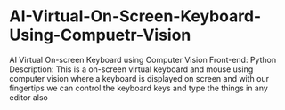 # AI-Virtual-On-Screen-Keyboard-Using-Compuetr-Vision
AI Virtual On-screen Keyboard using Computer Vision Front-end: Python Description: This is a on-screen virtual keyboard and mouse using computer vision where a keyboard is displayed on screen and with our fingertips we can control the keyboard keys and type the things in any editor also
